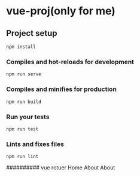 # vue-proj(only for me)

## Project setup
```
npm install
```

### Compiles and hot-reloads for development
```
npm run serve
```

### Compiles and minifies for production
```
npm run build
```

### Run your tests
```
npm run test
```

### Lints and fixes files
```
npm run lint
```


########## vue rotuer
<router-link :to="{name:'skills'">Home</router-link>
<router-link to='about'>About</router-link> 
<router-link to='/en/about'>About</router-link>

